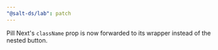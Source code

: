 ```yaml
---
"@salt-ds/lab": patch
---
```


Pill Next's `className` prop is now forwarded to its wrapper instead of the nested button.
